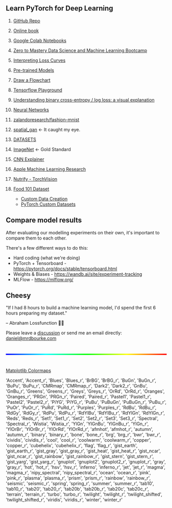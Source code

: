 ## Learn PyTorch for Deep Learning

1. [GitHub Repo](https://github.com/mrdbourke/pytorch-deep-learning)

1. [Online book](https://learnpytorch.io)

1. [Google Colab Notebooks](https://colab.research.google.com)

1. [Zero to Mastery Data Science and Machine Learning Bootcamp](https://dbourke.link/ZTMMLcourse)

1. [Interpreting Loss Curves](https://developers.google.com/machine-learning/testing-debugging/metrics/interpretic)

1. [Pre-trained Models](https://pytorch.org/vision/stable/models.html)

1. [Draw a Flowchart](https://www.figma.com/)

1. [Tensorflow Playground](https://playground.tensorflow.org/)

1. [Understanding binary cross-entropy / log loss: a visual explanation](https://towardsdatascience.com/understanding-binary-cross-entropy-log-loss-a-visual-explanation-a3ac6025181a)

1. [Neural Networks](https://madewithml.com/courses/foundations/neural-networks/)

1. [zalandoresearch/fashion-mnist](https://github.com/zalandoresearch/fashion-mnist)

1. [spatial_gan](https://github.com/zalandoresearch/spatial_gan) <- It caught my eye.

1. [DATASETS](https://pytorch.org/vision/stable/datasets.html)

1. [ImageNet](https://image-net.org/) <- Gold Standard

1. [CNN Explainer](https://poloclub.github.io/cnn-explainer/)

1. [Apple Machine Learning Research](https://machinelearning.apple.com/research/panoptic-segmentation)

1. [Nutrify - TorchVision](https://www.nutrify.app/)

1. [Food 101 Dataset](https://www.tensorflow.org/datasets/catalog/food101)
   * [Custom Data Creation](https://github.com/mrdbourke/pytorch-deep-learning/blob/main/extras/04_custom_data_creation.ipynb)
   * [PyTorch Custom Datasets](https://www.learnpytorch.io/04_pytorch_custom_datasets/)


## Compare model results
After evaluating our modelling experiments on their own, it's important to compare them to each other.

There's a few different ways to do this:

* Hard coding (what we're doing)
* PyTorch + Tensorboard - https://pytorch.org/docs/stable/tensorboard.html
* Weights & Biases - https://wandb.ai/site/experiment-tracking
* MLFlow - https://mlflow.org/


## Cheesy

"If I had 8 hours to build a machine learning model,
I'd spend the first 6 hours preparing my dataset."

&ndash; Abraham Lossfunction 🤦‍♀️

Please leave a [discussion](https://github.com/mrdbourke/pytorch-deep-learning/discussions) or send me an email directly: daniel@mrdbourke.com

<hr class="rainbow2">

[Matplotlib Colormaps](https://matplotlib.org/stable/tutorials/colors/colormaps.html)

'Accent', 'Accent_r', 'Blues', 'Blues_r', 'BrBG', 'BrBG_r', 'BuGn', 'BuGn_r', 'BuPu', 'BuPu_r', 'CMRmap', 'CMRmap_r', 'Dark2', 'Dark2_r', 'GnBu', 'GnBu_r', 'Greens', 'Greens_r', 'Greys', 'Greys_r', 'OrRd', 'OrRd_r', 'Oranges', 'Oranges_r', 'PRGn', 'PRGn_r', 'Paired', 'Paired_r', 'Pastel1', 'Pastel1_r', 'Pastel2', 'Pastel2_r', 'PiYG', 'PiYG_r', 'PuBu', 'PuBuGn', 'PuBuGn_r', 'PuBu_r', 'PuOr', 'PuOr_r', 'PuRd', 'PuRd_r', 'Purples', 'Purples_r', 'RdBu', 'RdBu_r', 'RdGy', 'RdGy_r', 'RdPu', 'RdPu_r', 'RdYlBu', 'RdYlBu_r', 'RdYlGn', 'RdYlGn_r', 'Reds', 'Reds_r', 'Set1', 'Set1_r', 'Set2', 'Set2_r', 'Set3', 'Set3_r', 'Spectral', 'Spectral_r', 'Wistia', 'Wistia_r', 'YlGn', 'YlGnBu', 'YlGnBu_r', 'YlGn_r', 'YlOrBr', 'YlOrBr_r', 'YlOrRd', 'YlOrRd_r', 'afmhot', 'afmhot_r', 'autumn', 'autumn_r', 'binary', 'binary_r', 'bone', 'bone_r', 'brg', 'brg_r', 'bwr', 'bwr_r', 'cividis', 'cividis_r', 'cool', 'cool_r', 'coolwarm', 'coolwarm_r', 'copper', 'copper_r', 'cubehelix', 'cubehelix_r', 'flag', 'flag_r', 'gist_earth', 'gist_earth_r', 'gist_gray', 'gist_gray_r', 'gist_heat', 'gist_heat_r', 'gist_ncar', 'gist_ncar_r', 'gist_rainbow', 'gist_rainbow_r', 'gist_stern', 'gist_stern_r', 'gist_yarg', 'gist_yarg_r', 'gnuplot', 'gnuplot2', 'gnuplot2_r', 'gnuplot_r', 'gray', 'gray_r', 'hot', 'hot_r', 'hsv', 'hsv_r', 'inferno', 'inferno_r', 'jet', 'jet_r', 'magma', 'magma_r', 'nipy_spectral', 'nipy_spectral_r', 'ocean', 'ocean_r', 'pink', 'pink_r', 'plasma', 'plasma_r', 'prism', 'prism_r', 'rainbow', 'rainbow_r', 'seismic', 'seismic_r', 'spring', 'spring_r', 'summer', 'summer_r', 'tab10', 'tab10_r', 'tab20', 'tab20_r', 'tab20b', 'tab20b_r', 'tab20c', 'tab20c_r', 'terrain', 'terrain_r', 'turbo', 'turbo_r', 'twilight', 'twilight_r', 'twilight_shifted', 'twilight_shifted_r', 'viridis', 'viridis_r', 'winter', 'winter_r'

<br>

<style>
  hr{margin-top:40px;margin-bottom:40px;border:none;height: 4px;}hr.rainbow2{background: #ff0000;background: -webkit-gradient(linear, left top, right bottom, color-stop(0%,#ff0000), color-stop(25%,#ffff00), color-stop(50%,#00ff00), color-stop(75%,#00ffff), color-stop(100%,#0000ff));background: -webkit-linear-gradient(-45deg, #ff0000 0%,#ffff00 25%,#00ff00 50%,#00ffff 75%,#0000ff 100%);background: -moz-linear-gradient(-45deg, #ff0000 0%, #ffff00 25%, #00ff00 50%, #00ffff 75%, #0000ff 100%);background: -o-linear-gradient(-45deg, #ff0000 0%,#ffff00 25%,#00ff00 50%,#00ffff 75%,#0000ff 100%);background: -ms-linear-gradient(-45deg, #ff0000 0%,#ffff00 25%,#00ff00 50%,#00ffff 75%,#0000ff 100%);background: linear-gradient(-45deg, #ff0000 0%,#ffff00 25%,#00ff00 50%,#00ffff 75%,#0000ff 100%);}
</style>
